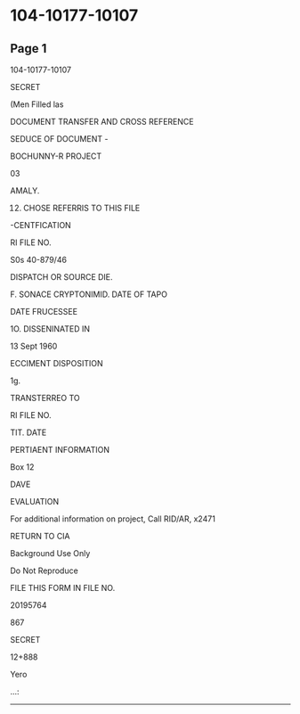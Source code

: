 # 104-10177-10107

## Page 1

104-10177-10107

SECRET

(Men Filled las

DOCUMENT TRANSFER AND CROSS REFERENCE

SEDUCE OF DOCUMENT -

BOCHUNNY-R PROJECT

03

AMALY.

12. CHOSE REFERRIS TO THIS FILE

-CENTFICATION

RI FILE NO.

S0s 40-879/46

DISPATCH OR SOURCE DIE.

F. SONACE CRYPTONIMID. DATE OF TAPO

DATE FRUCESSEE

1O. DISSENINATED IN

13 Sept 1960

ECCIMENT DISPOSITION

1g.

TRANSTERREO TO

RI FILE NO.

TIT. DATE

PERTIAENT INFORMATION

Box 12

DAVE

EVALUATION

For additional information on project, Call RID/AR, x2471

RETURN TO CIA

Background Use Only

Do Not Reproduce

FILE THIS FORM IN FILE NO.

20195764

867

SECRET

12+888

Yero

...:

---

